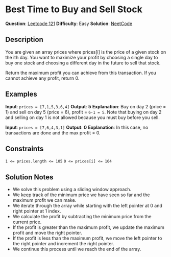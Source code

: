 # Best Time to Buy and Sell Stock
__Question__: [Leetcode 121](https://leetcode.com/problems/best-time-to-buy-and-sell-stock/)
__Difficulty__: Easy
__Solution__: [NeetCode](https://youtu.be/1pkOgXD63yU)

## Description
You are given an array prices where prices[i] is the price of a given stock on the ith day. You want to maximize your profit by choosing a single day to buy one stock and choosing a different day in the future to sell that stock.

Return the maximum profit you can achieve from this transaction. If you cannot achieve any profit, return 0.

## Examples
__Input__: `prices = [7,1,5,3,6,4]`
__Output__: __5__
__Explanation__: Buy on day 2 (price = 1) and sell on day 5 (price = 6), profit = `6-1 = 5`.
Note that buying on day 2 and selling on day 1 is not allowed because you must buy before you sell.

__Input__: `prices = [7,6,4,3,1]`
__Output__: __0__
__Explanation__: In this case, no transactions are done and the max profit = 0.


## Constraints
`1 <= prices.length <= 105`
`0 <= prices[i] <= 104`

## Solution Notes
- We solve this problem using a sliding window approach.
- We keep track of the minimum price we have seen so far and the maximum profit we can make.
- We iterate through the array while starting with the left pointer at 0 and right pointer at 1 index.
- We calculate the profit by subtracting the minimum price from the current price.
- If the profit is greater than the maximum profit, we update the maximum profit and move the right pointer.
- If the profit is less than the maximum profit, we move the left pointer to the right pointer and increment the right pointer.
- We continue this process until we reach the end of the array.


